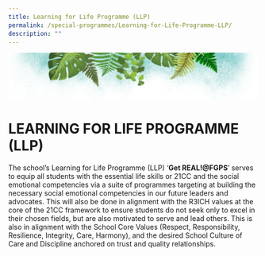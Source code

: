 ```yaml
---
title: Learning for Life Programme (LLP)
permalink: /special-programmes/Learning-for-Life-Programme-LLP/
description: ""
---
```

![](/images/Banner.png)

# LEARNING FOR LIFE PROGRAMME (LLP)

The school’s Learning for Life Programme (LLP) ‘**Get REAL!@FGPS**’ serves to equip all students with the essential life skills or 21CC and the social emotional competencies via a suite of programmes targeting at building the necessary social emotional competencies in our future leaders and advocates. This will also be done in alignment with the R3ICH values at the core of the 21CC framework to ensure students do not seek only to excel in their chosen fields, but are also motivated to serve and lead others. This is also in alignment with the School Core Values (Respect, Responsibility, Resilience, Integrity, Care, Harmony), and the desired School Culture of Care and Discipline anchored on trust and quality relationships.